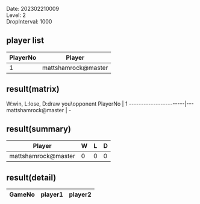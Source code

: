 Date: 202302210009  
Level: 2  
DropInterval: 1000  
## player list
PlayerNo  |  Player
----------|---------------------
1         |  mattshamrock@master
## result(matrix)
W:win, L:lose, D:draw
you\opponent PlayerNo  |  1
-----------------------|---
mattshamrock@master    |  -
## result(summary)
Player               |  W  |  L  |  D
---------------------|-----|-----|---
mattshamrock@master  |  0  |  0  |  0
## result(detail)
GameNo  |  player1  |  player2
--------|-----------|---------
